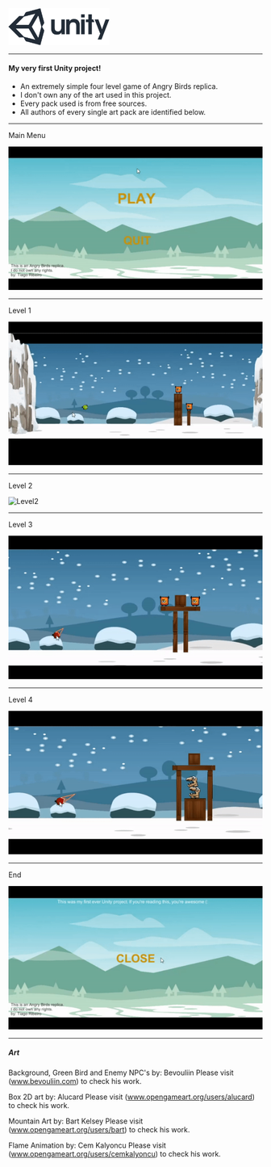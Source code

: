 <img src="/Images/logo.png" alt="logo" width="200" height="">

---------------------------------

#### My very first Unity project!

* An extremely simple four level game of Angry Birds replica.
* I don't own any of the art used in this project.
* Every pack used is from free sources.
* All authors of every single art pack are identified below.

----------------------------------

Main Menu

![MainMenu](Images/MainMenu.gif)

----------------------------------

Level 1

![Level1](Images/Level1.gif)

----------------------------------

Level 2

![Level2](Images/Level2.gif)

----------------------------------

Level 3

![Level3](Images/Level3.gif)

----------------------------------

Level 4

![Level4](Images/Level4.gif)

----------------------------------

End

![EndMenu](Images/End.gif)

----------------------------------

##### Art

Background, Green Bird and Enemy NPC's by: Bevouliin
Please visit (www.bevouliin.com) to check his work.

Box 2D art by: Alucard
Please visit (www.opengameart.org/users/alucard) to check his work.

Mountain Art by: Bart Kelsey
Please visit (www.opengameart.org/users/bart) to check his work.

Flame Animation by: Cem Kalyoncu
Please visit (www.opengameart.org/users/cemkalyoncu) to check his work.



